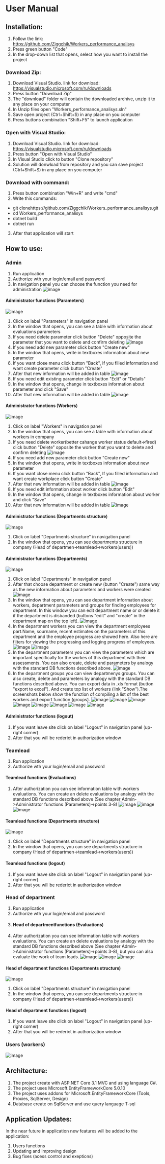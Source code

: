 # User Manual
## Installation:
1) Follow the link: https://github.com/Ziggchik/Workers_performance_analisys
2) Press green button "Code"
3) In the drop-down list that opens, select how you want to install the project
### Download Zip:
1) Download Visual Studio. link for download: https://visualstudio.microsoft.com/ru/downloads
2) Press button "Download Zip"
3) The "download" folder will contain the downloaded archive, unzip it to any place on your computer
4) In Unzip files open  "Workers_performance_analisys.sln"
6) Save open project (Ctrl+Shift+S) in any place on you computer
7) Press buttons combination "Shift+F5" to launch application
### Open with Visual Studio:
1) Download Visual Studio. link for download: https://visualstudio.microsoft.com/ru/downloads
2) Press button "Open with Visual Studio"
3) In Visual Studio click to button "Clone repository"
4) Solution will donwload from repository and you can save project (Ctrl+Shift+S) in any place on you computer
### Download with command:
1) Press button combination "Win+R" and write "cmd"
2) Write this commands:
* git clonehttps://github.com/Ziggchik/Workers_performance_analisys.git
* cd Workers_performance_analisys
* dotnet build
* dotnet run
3) After that application will start
## How to use:
### Admin
1) Run application
2) Authorize wth your login/email and password 
3) In navigation panel you can choose the function you need for administration 
![image](https://user-images.githubusercontent.com/70440445/141262436-ac0a8973-edb9-44f1-b79d-639496bf96bd.png)
#### Administrator functions (Parameters)
![image](https://user-images.githubusercontent.com/70440445/141263743-10654aba-3f4d-470c-ba57-2b3dd31385fe.png)
1) Click on label "Parameters" in navigation panel
2) In the window that opens, you can see a table with information about evaluations parameters
3) If you need delete parameter click button "Delete" opposite the parameter that you want to delete and confirm deleting
![image](https://user-images.githubusercontent.com/70440445/141266046-591dd333-6c8c-4c56-9e6d-c103013d4687.png)
5) If you need add new parameter click button "Create new"
6) In the window that opens, write in textboxes information about new parameter
7) If you want close menu click button "Back", If you filled information and want create parameter click button "Create"
8) After that new information will be added in table
![image](https://user-images.githubusercontent.com/70440445/141265275-1179d55b-cb44-4caa-b752-ceb2dcfe0d39.png)
10) If you need edit existing parameter click button "Edit" or "Details"
11) In the window that opens, change in textboxes information about parameter and click "Save"
12) After that new information will be added in table
![image](https://user-images.githubusercontent.com/70440445/141265356-e46269f5-1ebe-4a59-9a7b-f7743fc10e76.png)
#### Administrator functions (Workers)
![image](https://user-images.githubusercontent.com/70440445/141265168-0bd2c758-c1f0-424b-8131-48e1040c082f.png)
1) Click on label "Workers" in navigation panel
2) In the window that opens, you can see a table with information about workers in company
3) If you need delete worker(better cahange worker status default->fired) click button "Delete" opposite the worker that you want to delete and confirm deleting
![image](https://user-images.githubusercontent.com/70440445/141264498-755e61dd-6b45-43e7-86bc-6fe4a4ac39f5.png)
4) If you need add new parameter click button "Create new"
5) In the window that opens, write in textboxes information about new parameter
6) If you want close menu click button "Back", If you filled information and want create workplace click button "Create"
7) After that new information will be added in table
![image](https://user-images.githubusercontent.com/70440445/141264582-98dcdf15-0253-4902-939a-98a68a6bdbe6.png)
10) If you need edit information about worker click button "Edit" 
11) In the window that opens, change in textboxes information about worker and click "Save"
12) After that new information will be added in table
![image](https://user-images.githubusercontent.com/70440445/141266386-ae8b2ef7-af3c-45f2-a5ec-f6823010ce16.png)
#### Administrator functions (Departments structure)
![image](https://user-images.githubusercontent.com/70440445/141266847-774a3360-a522-4416-9dcd-f9dd52551591.png)
1) Click on label "Departments structure" in navigation panel
2) In the window that opens, you can see departments structure in company (Head of departmen->teamlead->workers(users))
#### Administrator functions (Departments)
![image](https://user-images.githubusercontent.com/70440445/141266993-1212e4e1-6218-4c08-a450-bb6694e3e6d9.png)
1) Click on label "Departments" in navigation panel
2) After that choose department or create new (button "Create") same way as the new information about parameters and workers were created
![image](https://user-images.githubusercontent.com/70440445/141267421-c3811ce3-5116-447b-8021-bb45898e42a5.png)
3) In the window that opens, you can see department information about workers, department parameters and groups for finding employees for department. In this window you can edit department name or or delete it if the department is disbanded (buttons "edit" and "create" in the department map on the top left).
![image](https://user-images.githubusercontent.com/70440445/141268361-aabc1901-cff5-4613-b377-74c4c449f686.png)
4) In the department workers you can view the department employees part.Name, sourname, recent estimates on the parameters of this department and the employee progress are showed here. Also here are filters for viewing the progressing and logging progress of employees.
![image](https://user-images.githubusercontent.com/70440445/141269210-ad958e29-bf90-436a-b6a8-8f262e79b807.png)
![image](https://user-images.githubusercontent.com/70440445/141269346-bc89becd-9482-4318-a522-0f24553a6cb7.png)
5) In the department parameters you can view the parameters which are important specifically for the workes of this department with their assessments. You can also create, delete and parameters by analogy with the standard DB functions described above.
![image](https://user-images.githubusercontent.com/70440445/141270036-12aee73c-803e-4835-afbd-131d8cc76ddf.png)
6) In the department groups you can view departmenys groups. You can also create, delete and parameters by analogy with the standard DB functions described above. You can export data in .xls format (button "export to excel"). And create top list of workers (link "Show").The screenshots below show the function of compiling a list of the best workers and export function (groups).
![image](https://user-images.githubusercontent.com/70440445/141270815-b753cc2b-e3f0-42f4-ad33-e5eaeb5c434a.png)
![image](https://user-images.githubusercontent.com/70440445/141270857-f902a651-b6c4-4ae3-9ec5-19fc513af532.png)
![image](https://user-images.githubusercontent.com/70440445/141270918-32b0709d-82bd-42c5-b290-73465f7c9614.png)
![image](https://user-images.githubusercontent.com/70440445/141270952-42965f75-1763-45d5-b04d-4d9b55ebc542.png)
![image](https://user-images.githubusercontent.com/70440445/141270980-9c92debc-7479-4956-b244-1bd205394c5a.png)
![image](https://user-images.githubusercontent.com/70440445/141271037-445c7f25-e9a7-48b8-90cb-9ee4ad9dc5a0.png)
![image](https://user-images.githubusercontent.com/70440445/141271216-99cc0396-12a9-4e26-97ab-59ab5e506fba.png)
![image](https://user-images.githubusercontent.com/70440445/141271336-7fa3e5e4-b27d-4420-a1de-448aec197f64.png)
#### Administrator functions (logout)
1) If you want leave site click on label "Logout" in navigation panel (up-right corner) 
2) After that you will be rederict in authorization window
### Teamlead
1) Run application
2) Authorize wth your login/email and password 
#### Teamlead functions (Evaluations)
1) After authorization you can see information table with workers evaluations. You can create an delete evaluations by analogy with the standard DB functions described above (See chapter Admin->Administrator functions (Parameters)->points 3-8)
![image](https://user-images.githubusercontent.com/70440445/141272624-16c5ed97-882c-494a-97a4-d1a7263d8e32.png)
![image](https://user-images.githubusercontent.com/70440445/141272649-4e8cc80d-396c-43dd-a8b3-416173d8c785.png)
![image](https://user-images.githubusercontent.com/70440445/141272673-89d2d5a2-bb8d-466a-bae3-e707949bf823.png)
#### Teamlead functions (Departments structure)
![image](https://user-images.githubusercontent.com/70440445/141272819-95270708-e64c-4ea1-9ce5-31516bded03e.png)
1) Click on label "Departments structure" in navigation panel
2) In the window that opens, you can see departments structure in company (Head of departmen->teamlead->workers(users))
#### Teamlead functions (logout)
1) If you want leave site click on label "Logout" in navigation panel (up-right corner) 
2) After that you will be rederict in authorization window
### Head of department
1) Run application
2) Authorize wth your login/email and password
3) #### Head of departmentfunctions (Evaluations)
1) After authorization you can see information table with workers evaluations. You can create an delete evaluations by analogy with the standard DB functions described above (See chapter Admin->Administrator functions (Parameters)->points 3-8), but you can also evaluate the work of team leads.
![image](https://user-images.githubusercontent.com/70440445/141273423-2289b9e9-60e0-46cd-a2e7-f40252ddafd0.png)
![image](https://user-images.githubusercontent.com/70440445/141273483-fad99ba4-41ce-442f-9e68-03020a737dbb.png)
![image](https://user-images.githubusercontent.com/70440445/141273517-9e490f72-4428-4d3d-9b82-eefeda67895b.png)
 #### Head of department functions (Departments structure)
![image](https://user-images.githubusercontent.com/70440445/141273692-89333cad-c53d-4787-8811-68146389140c.png)
1) Click on label "Departments structure" in navigation panel
2) In the window that opens, you can see departments structure in company (Head of departmen->teamlead->workers(users))
#### Head of department functions (logout)
1) If you want leave site click on label "Logout" in navigation panel (up-right corner) 
2) After that you will be rederict in authorization window
### Users (workers)
![image](https://user-images.githubusercontent.com/70440445/141274065-1ed37ace-8425-4e30-8b9a-8e25bf8588fa.png)
## Architecture: 
1) The project create with ASP.NET Core 3.1 MVC and using language C#.
2) The project uses Microsoft.EntityFrameworkCore 5.0.10
3) The project uses addons for Microsoft.EntityFrameworkCore (Tools, Proxies, SqlServer, Design)
4) Database create on SqlServer and use query language T-sql
## Application Updates:
In the near future in application new features will be added to the application:
1) Users functions
2) Updating and improving design
3) Bug fixes (acess control and exeptions)
